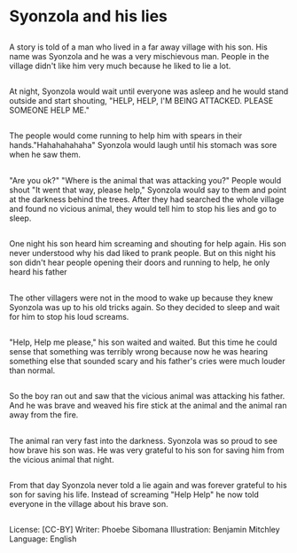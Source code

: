 # Syonzola and his lies

##
A story is told of a man who lived in a far away village with
his son. His name was Syonzola and he was a very
mischievous man. People in the village didn't like him very
much because he liked to lie a lot.

##
At night, Syonzola would wait until everyone was asleep and
he would stand outside and start shouting, "HELP, HELP, I'M
BEING ATTACKED. PLEASE SOMEONE HELP ME."

##
The people would come running to help him with spears in
their hands."Hahahahahaha" Syonzola would laugh until his
stomach was sore when he saw them.

##
"Are you ok?"
"Where is the animal that was
attacking you?" People would shout
"It went that way, please help,"
Syonzola would say to them and
point at the darkness behind the
trees.
After they had searched the whole
village and found no vicious
animal, they would tell him to stop
his lies and go to sleep.

##
One night his son heard him screaming and shouting for help
again. His son never understood why his dad liked to prank
people. But on this night his son didn't hear people opening
their doors and running to help, he only heard his father

##
The other villagers were not in the mood to wake up because
they knew Syonzola was up to his old tricks again. So they
decided to sleep and wait for him to stop his loud screams.

##
"Help, Help me please," his son waited and waited. But this
time he could sense that something was terribly wrong
because now he was hearing something else that sounded
scary and his father's cries were much louder than normal.

##
So the boy ran out and saw that the vicious animal was
attacking his father. And he was brave and weaved his fire
stick at the animal and the animal ran away from the fire.

##
The animal ran very fast into the
darkness. Syonzola was so proud to
see how brave his son was.
He was very grateful to his son for
saving him from the vicious animal
that night.

##
From that day Syonzola never told a lie again and was
forever grateful to his son for saving his life. Instead of
screaming "Help Help" he now told everyone in the village
about his brave son.

##
License: [CC-BY]
Writer: Phoebe Sibomana
Illustration: Benjamin Mitchley
Language: English
